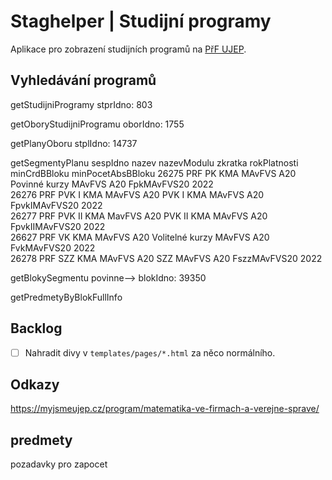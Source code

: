 # Staghelper | Studijní programy

Aplikace pro zobrazení studijních programů na [PřF UJEP](https://prf.ujep.cz/).

## Vyhledávání programů

getStudijniProgramy
stprIdno: 803

getOboryStudijniProgramu
oborIdno: 1755

getPlanyOboru
stplIdno: 14737

getSegmentyPlanu
sespIdno	nazev	nazevModulu	zkratka	rokPlatnosti	minCrdBBloku	minPocetAbsBBloku
26275	PRF PK KMA MAvFVS A20	Povinné kurzy MAvFVS A20	FpkMAvFVS20	2022		
26276	PRF PVK I KMA MAvFVS A20	PVK I KMA MAvFVS A20	FpvkIMAvFVS20	2022		
26277	PRF PVK II KMA MavFVS A20	PVK II KMA MAvFVS A20	FpvkIIMAvFVS20	2022		
26627	PRF VK KMA MAvFVS A20	Volitelné kurzy MAvFVS A20	FvkMAvFVS20	2022		
26278	PRF SZZ KMA MAvFVS A20	SZZ MAvFVS A20	FszzMAvFVS20	2022		

getBlokySegmentu
povinne-->
blokIdno: 39350

getPredmetyByBlokFullInfo

## Backlog

- [ ] Nahradit divy v `templates/pages/*.html` za něco normálního.

## Odkazy

<https://myjsmeujep.cz/program/matematika-ve-firmach-a-verejne-sprave/>


## predmety

pozadavky pro zapocet